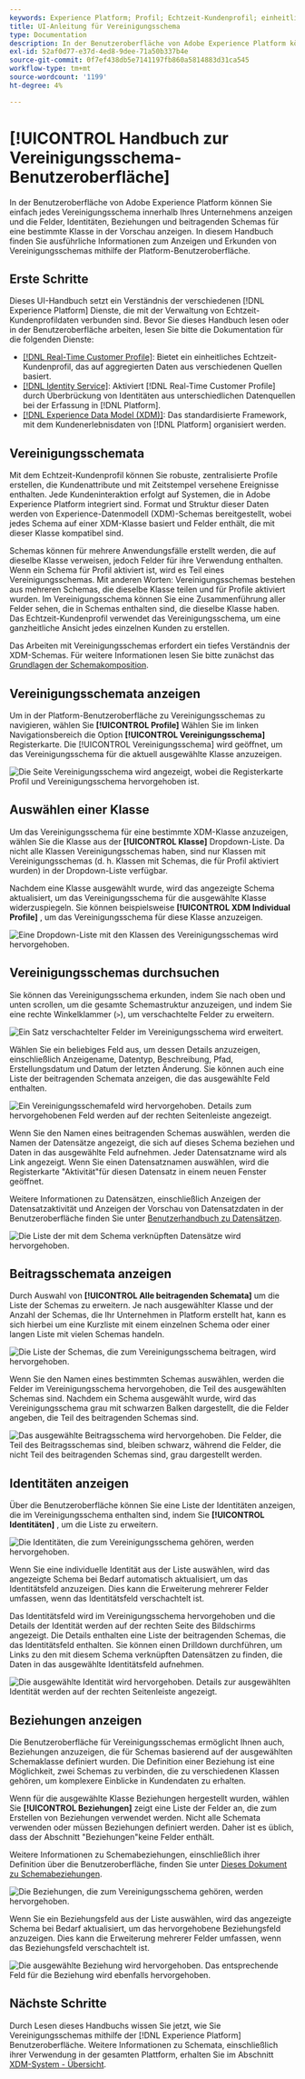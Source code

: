 ```yaml
---
keywords: Experience Platform; Profil; Echtzeit-Kundenprofil; einheitliches Profil; Einheitliches Profil; einheitliches Profil; einheitliches Profil; Profil; rtcp; Profil aktivieren; Profil aktivieren; Vereinigungsschema; UNION PROFILE; Vereinigungsprofil
title: UI-Anleitung für Vereinigungsschema
type: Documentation
description: In der Benutzeroberfläche von Adobe Experience Platform können Sie einfach jedes Vereinigungsschema innerhalb Ihres Unternehmens anzeigen und die Felder, Identitäten, Beziehungen und beitragenden Schemas für eine bestimmte Klasse in der Vorschau anzeigen. In diesem Handbuch finden Sie ausführliche Informationen zum Anzeigen und Erkunden von Vereinigungsschemas mithilfe der Platform-Benutzeroberfläche.
exl-id: 52af0d77-e37d-4ed8-9dee-71a50b337b4e
source-git-commit: 0f7ef438db5e7141197fb860a5814883d31ca545
workflow-type: tm+mt
source-wordcount: '1199'
ht-degree: 4%

---
```


# [!UICONTROL Handbuch zur Vereinigungsschema-Benutzeroberfläche]

In der Benutzeroberfläche von Adobe Experience Platform können Sie einfach jedes Vereinigungsschema innerhalb Ihres Unternehmens anzeigen und die Felder, Identitäten, Beziehungen und beitragenden Schemas für eine bestimmte Klasse in der Vorschau anzeigen. In diesem Handbuch finden Sie ausführliche Informationen zum Anzeigen und Erkunden von Vereinigungsschemas mithilfe der Platform-Benutzeroberfläche.

## Erste Schritte

Dieses UI-Handbuch setzt ein Verständnis der verschiedenen [!DNL Experience Platform] Dienste, die mit der Verwaltung von Echtzeit-Kundenprofildaten verbunden sind. Bevor Sie dieses Handbuch lesen oder in der Benutzeroberfläche arbeiten, lesen Sie bitte die Dokumentation für die folgenden Dienste:

* [[!DNL Real-Time Customer Profile]](../home.md): Bietet ein einheitliches Echtzeit-Kundenprofil, das auf aggregierten Daten aus verschiedenen Quellen basiert.
* [[!DNL Identity Service]](../../identity-service/home.md): Aktiviert [!DNL Real-Time Customer Profile] durch Überbrückung von Identitäten aus unterschiedlichen Datenquellen bei der Erfassung in [!DNL Platform].
* [[!DNL Experience Data Model (XDM)]](../../xdm/home.md): Das standardisierte Framework, mit dem Kundenerlebnisdaten von [!DNL Platform] organisiert werden.

## Vereinigungsschemata

Mit dem Echtzeit-Kundenprofil können Sie robuste, zentralisierte Profile erstellen, die Kundenattribute und mit Zeitstempel versehene Ereignisse enthalten. Jede Kundeninteraktion erfolgt auf Systemen, die in Adobe Experience Platform integriert sind. Format und Struktur dieser Daten werden von Experience-Datenmodell (XDM)-Schemas bereitgestellt, wobei jedes Schema auf einer XDM-Klasse basiert und Felder enthält, die mit dieser Klasse kompatibel sind.

Schemas können für mehrere Anwendungsfälle erstellt werden, die auf dieselbe Klasse verweisen, jedoch Felder für ihre Verwendung enthalten. Wenn ein Schema für Profil aktiviert ist, wird es Teil eines Vereinigungsschemas. Mit anderen Worten: Vereinigungsschemas bestehen aus mehreren Schemas, die dieselbe Klasse teilen und für Profile aktiviert wurden. Im Vereinigungsschema können Sie eine Zusammenführung aller Felder sehen, die in Schemas enthalten sind, die dieselbe Klasse haben. Das Echtzeit-Kundenprofil verwendet das Vereinigungsschema, um eine ganzheitliche Ansicht jedes einzelnen Kunden zu erstellen.

Das Arbeiten mit Vereinigungsschemas erfordert ein tiefes Verständnis der XDM-Schemas. Für weitere Informationen lesen Sie bitte zunächst das [Grundlagen der Schemakomposition](../../xdm/schema/composition.md).

## Vereinigungsschemata anzeigen

Um in der Platform-Benutzeroberfläche zu Vereinigungsschemas zu navigieren, wählen Sie **[!UICONTROL Profile]** Wählen Sie im linken Navigationsbereich die Option **[!UICONTROL Vereinigungsschema]** Registerkarte. Die [!UICONTROL Vereinigungsschema] wird geöffnet, um das Vereinigungsschema für die aktuell ausgewählte Klasse anzuzeigen.

![Die Seite Vereinigungsschema wird angezeigt, wobei die Registerkarte Profil und Vereinigungsschema hervorgehoben ist.](../images/union-schema/landing.png)

## Auswählen einer Klasse

Um das Vereinigungsschema für eine bestimmte XDM-Klasse anzuzeigen, wählen Sie die Klasse aus der **[!UICONTROL Klasse]** Dropdown-Liste. Da nicht alle Klassen Vereinigungsschemas haben, sind nur Klassen mit Vereinigungsschemas (d. h. Klassen mit Schemas, die für Profil aktiviert wurden) in der Dropdown-Liste verfügbar.

Nachdem eine Klasse ausgewählt wurde, wird das angezeigte Schema aktualisiert, um das Vereinigungsschema für die ausgewählte Klasse widerzuspiegeln. Sie können beispielsweise **[!UICONTROL XDM Individual Profile]** , um das Vereinigungsschema für diese Klasse anzuzeigen.

![Eine Dropdown-Liste mit den Klassen des Vereinigungsschemas wird hervorgehoben.](../images/union-schema/class.png)

## Vereinigungsschemas durchsuchen

Sie können das Vereinigungsschema erkunden, indem Sie nach oben und unten scrollen, um die gesamte Schemastruktur anzuzeigen, und indem Sie eine rechte Winkelklammer (`>`), um verschachtelte Felder zu erweitern.

![Ein Satz verschachtelter Felder im Vereinigungsschema wird erweitert.](../images/union-schema/explore.png)

Wählen Sie ein beliebiges Feld aus, um dessen Details anzuzeigen, einschließlich Anzeigename, Datentyp, Beschreibung, Pfad, Erstellungsdatum und Datum der letzten Änderung. Sie können auch eine Liste der beitragenden Schemata anzeigen, die das ausgewählte Feld enthalten.

![Ein Vereinigungsschemafeld wird hervorgehoben. Details zum hervorgehobenen Feld werden auf der rechten Seitenleiste angezeigt.](../images/union-schema/explore-field.png)

Wenn Sie den Namen eines beitragenden Schemas auswählen, werden die Namen der Datensätze angezeigt, die sich auf dieses Schema beziehen und Daten in das ausgewählte Feld aufnehmen. Jeder Datensatzname wird als Link angezeigt. Wenn Sie einen Datensatznamen auswählen, wird die Registerkarte &quot;Aktivität&quot;für diesen Datensatz in einem neuen Fenster geöffnet.

Weitere Informationen zu Datensätzen, einschließlich Anzeigen der Datensatzaktivität und Anzeigen der Vorschau von Datensatzdaten in der Benutzeroberfläche finden Sie unter [Benutzerhandbuch zu Datensätzen](../../catalog/datasets/user-guide.md).

![Die Liste der mit dem Schema verknüpften Datensätze wird hervorgehoben.](../images/union-schema/datasets.png)

## Beitragsschemata anzeigen

Durch Auswahl von **[!UICONTROL Alle beitragenden Schemata]** um die Liste der Schemas zu erweitern. Je nach ausgewählter Klasse und der Anzahl der Schemas, die Ihr Unternehmen in Platform erstellt hat, kann es sich hierbei um eine Kurzliste mit einem einzelnen Schema oder einer langen Liste mit vielen Schemas handeln.

![Die Liste der Schemas, die zum Vereinigungsschema beitragen, wird hervorgehoben.](../images/union-schema/contributing-schemas.png)

Wenn Sie den Namen eines bestimmten Schemas auswählen, werden die Felder im Vereinigungsschema hervorgehoben, die Teil des ausgewählten Schemas sind. Nachdem ein Schema ausgewählt wurde, wird das Vereinigungsschema grau mit schwarzen Balken dargestellt, die die Felder angeben, die Teil des beitragenden Schemas sind.

![Das ausgewählte Beitragsschema wird hervorgehoben. Die Felder, die Teil des Beitragsschemas sind, bleiben schwarz, während die Felder, die nicht Teil des beitragenden Schemas sind, grau dargestellt werden.](../images/union-schema/select-schema.png)

## Identitäten anzeigen

Über die Benutzeroberfläche können Sie eine Liste der Identitäten anzeigen, die im Vereinigungsschema enthalten sind, indem Sie **[!UICONTROL Identitäten]** , um die Liste zu erweitern.

![Die Identitäten, die zum Vereinigungsschema gehören, werden hervorgehoben.](../images/union-schema/identities.png)

Wenn Sie eine individuelle Identität aus der Liste auswählen, wird das angezeigte Schema bei Bedarf automatisch aktualisiert, um das Identitätsfeld anzuzeigen. Dies kann die Erweiterung mehrerer Felder umfassen, wenn das Identitätsfeld verschachtelt ist.

Das Identitätsfeld wird im Vereinigungsschema hervorgehoben und die Details der Identität werden auf der rechten Seite des Bildschirms angezeigt. Die Details enthalten eine Liste der beitragenden Schemas, die das Identitätsfeld enthalten. Sie können einen Drilldown durchführen, um Links zu den mit diesem Schema verknüpften Datensätzen zu finden, die Daten in das ausgewählte Identitätsfeld aufnehmen.

![Die ausgewählte Identität wird hervorgehoben. Details zur ausgewählten Identität werden auf der rechten Seitenleiste angezeigt.](../images/union-schema/select-identity.png)

## Beziehungen anzeigen

Die Benutzeroberfläche für Vereinigungsschemas ermöglicht Ihnen auch, Beziehungen anzuzeigen, die für Schemas basierend auf der ausgewählten Schemaklasse definiert wurden. Die Definition einer Beziehung ist eine Möglichkeit, zwei Schemas zu verbinden, die zu verschiedenen Klassen gehören, um komplexere Einblicke in Kundendaten zu erhalten.

Wenn für die ausgewählte Klasse Beziehungen hergestellt wurden, wählen Sie **[!UICONTROL Beziehungen]** zeigt eine Liste der Felder an, die zum Erstellen von Beziehungen verwendet werden. Nicht alle Schemata verwenden oder müssen Beziehungen definiert werden. Daher ist es üblich, dass der Abschnitt &quot;Beziehungen&quot;keine Felder enthält.

Weitere Informationen zu Schemabeziehungen, einschließlich ihrer Definition über die Benutzeroberfläche, finden Sie unter [Dieses Dokument zu Schemabeziehungen](../../xdm/tutorials/relationship-ui.md).

![Die Beziehungen, die zum Vereinigungsschema gehören, werden hervorgehoben.](../images/union-schema/relationships.png)

Wenn Sie ein Beziehungsfeld aus der Liste auswählen, wird das angezeigte Schema bei Bedarf aktualisiert, um das hervorgehobene Beziehungsfeld anzuzeigen. Dies kann die Erweiterung mehrerer Felder umfassen, wenn das Beziehungsfeld verschachtelt ist.

![Die ausgewählte Beziehung wird hervorgehoben. Das entsprechende Feld für die Beziehung wird ebenfalls hervorgehoben.](../images/union-schema/select-relationship.png)

## Nächste Schritte

Durch Lesen dieses Handbuchs wissen Sie jetzt, wie Sie Vereinigungsschemas mithilfe der [!DNL Experience Platform] Benutzeroberfläche. Weitere Informationen zu Schemata, einschließlich ihrer Verwendung in der gesamten Plattform, erhalten Sie im Abschnitt [XDM-System - Übersicht](../../xdm/home.md).
